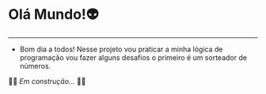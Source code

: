 # Olá Mundo!👽
---
* Bom dia a todos! Nesse projeto vou praticar a minha lógica de programação vou fazer alguns desafios o primeiro é um sorteador de números.

🛑🚧 _Em_ _construção..._ 🚧🛑
